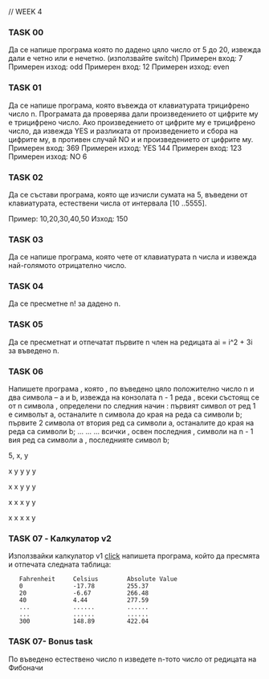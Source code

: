 // WEEK 4

### TASK 00

Да се напише програма която по дадено цяло число от 5 до 20, извежда дали е четно
или е нечетно. (използвайте switch)
Примерен вход: 7 Примерен изход: odd
Примерен вход: 12 Примерен изход: even

### TASK 01

Да се напише програма, която въвежда от клавиатурата трицифрено число n.
Програмата да проверява дали произведението от цифрите му е трицифрено число.
Ако произведението от цифрите му е трицифрено число, да извежда YES и разликата
от произведението и сбора на цифрите му, в противен случай NO и и произведението
от цифрите му.
Примерен вход: 369 Примерен изход: YES 144
Примерен вход: 123 Примерен изход: NO 6

### TASK 02 

Да се състави програма, която ще изчисли сумата на 5, въведени от клавиатурата, естествени числа от интервала [10 ..5555].

Пример: 10,20,30,40,50 Изход: 150

### TASK 03

Да се напише програма, която чете от клавиатурата n числа и
извежда най-голямото отрицателно число.

### TASK 04

Да се пресметне n! за дадено n.

### TASK 05

Да се пресметнат и отпечатат първите n член на редицата ai = i^2 + 3i за въведено n.

### TASK 06

Напишете програма , която , по въведено цяло положително число n и два символа – a и b, извежда на конзолата n - 1 реда , всеки състоящ се от n символа , определени по следния начин :
 първият символ от ред 1 е символът a, останалите n символа до края на реда са символи b;
 първите 2 символа от втория ред са символи a, останалите до края на реда са символи b;
... ... ...
всички , освен последния , символи на n - 1 вия ред са символи а , последнияте символ b;

5, x, y

x y y y y 

x x y y y

x x x y y

x x x x y

### TASK 07  - Калкулатор v2 

Използвайки калкулатор v1 [click](https://github.com/KristinStefanova/UP_FMI_IS_2017-2018/blob/master/week02/TASKS.md) напишета програма, който да пресмята и отпечата следната таблица:   

```
   Fahrenheit     Celsius        Absolute Value
   0              -17.78         255.37
   20             -6.67          266.48
   40             4.44           277.59
   ...            ......         ......
   ...            ......         ......
   300            148.89         422.04
```

### 

### TASK 07- Bonus task

По въведено естествено число n изведете n-тото число от редицата на Фибоначи

